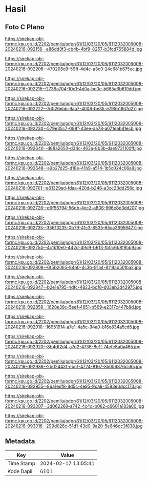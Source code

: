 # Hasil

## Foto C Plano

https://sirekap-obj-formc.kpu.go.id/2202/pemilu/pdpr/61/12/03/20/05/6112032005008-20240216-092159--e86dd8f3-db4b-4bf9-8257-b3fcd765884d.jpg

https://sirekap-obj-formc.kpu.go.id/2202/pemilu/pdpr/61/12/03/20/05/6112032005008-20240216-092206--470206d9-59ff-4d4c-a3c0-24c681b675ec.jpg

https://sirekap-obj-formc.kpu.go.id/2202/pemilu/pdpr/61/12/03/20/05/6112032005008-20240216-092215--2736a704-10e1-4d0a-bc0e-b665a6b619dd.jpg

https://sirekap-obj-formc.kpu.go.id/2202/pemilu/pdpr/61/12/03/20/05/6112032005008-20240216-092222--7d026ebb-9aa7-4008-be35-e795b1967d27.jpg

https://sirekap-obj-formc.kpu.go.id/2202/pemilu/pdpr/61/12/03/20/05/6112032005008-20240216-092230--579e35c7-088f-43ee-aa78-a071eab41ecb.jpg

https://sirekap-obj-formc.kpu.go.id/2202/pemilu/pdpr/61/12/03/20/05/6112032005008-20240216-092640--d88a2650-d34c-463a-8b3b-dae9731100ff.jpg

https://sirekap-obj-formc.kpu.go.id/2202/pemilu/pdpr/61/12/03/20/05/6112032005008-20240216-092648--a9b27d25-d18e-41b9-a514-1b5c024c06a8.jpg

https://sirekap-obj-formc.kpu.go.id/2202/pemilu/pdpr/61/12/03/20/05/6112032005008-20240216-092701--e61329ad-fdaa-420d-b246-a3cc23dd258c.jpg

https://sirekap-obj-formc.kpu.go.id/2202/pemilu/pdpr/61/12/03/20/05/6112032005008-20240216-092726--d6f56794-56db-4cc2-a806-996c8d3dd207.jpg

https://sirekap-obj-formc.kpu.go.id/2202/pemilu/pdpr/61/12/03/20/05/6112032005008-20240216-092735--35613235-0b79-41c3-8535-65ca36956477.jpg

https://sirekap-obj-formc.kpu.go.id/2202/pemilu/pdpr/61/12/03/20/05/6112032005008-20240216-092754--4c1b10e0-442d-49d9-b613-fb0c6b8f9bb9.jpg

https://sirekap-obj-formc.kpu.go.id/2202/pemilu/pdpr/61/12/03/20/05/6112032005008-20240216-092808--6f5b2065-84a0-4c3b-91a4-8119ad50fba2.jpg

https://sirekap-obj-formc.kpu.go.id/2202/pemilu/pdpr/61/12/03/20/05/6112032005008-20240216-092847--b2e1e795-4dfc-4823-bdf8-d03eb3d43975.jpg

https://sirekap-obj-formc.kpu.go.id/2202/pemilu/pdpr/61/12/03/20/05/6112032005008-20240216-092859--1628e39c-5eef-4651-b569-e2317c447b8d.jpg

https://sirekap-obj-formc.kpu.go.id/2202/pemilu/pdpr/61/12/03/20/05/6112032005008-20240216-092910--16951914-a7e1-4a5c-94a0-b16e834a5cd5.jpg

https://sirekap-obj-formc.kpu.go.id/2202/pemilu/pdpr/61/12/03/20/05/6112032005008-20240216-092920--8b4df2d4-a7d2-4736-8e1f-74efe8a0a465.jpg

https://sirekap-obj-formc.kpu.go.id/2202/pemilu/pdpr/61/12/03/20/05/6112032005008-20240216-092936--2b02443f-ebc1-4724-8167-85056876c595.jpg

https://sirekap-obj-formc.kpu.go.id/2202/pemilu/pdpr/61/12/03/20/05/6112032005008-20240216-092955--86a1edf8-8d5c-4e95-9ca9-4583e0dcc173.jpg

https://sirekap-obj-formc.kpu.go.id/2202/pemilu/pdpr/61/12/03/20/05/6112032005008-20240216-093007--3d062268-a742-4c4d-b082-d6601a183a00.jpg

https://sirekap-obj-formc.kpu.go.id/2202/pemilu/pdpr/61/12/03/20/05/6112032005008-20240216-093016--299d026c-51d1-43d0-9a20-5e646dc3f838.jpg


## Metadata

| Key        | Value               |
| ---------- | ------------------- |
| Time Stamp | 2024-02-17 13:05:41 |
| Kode Dapil | 6101                |




